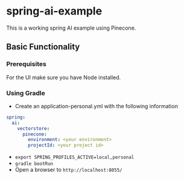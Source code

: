 # spring-ai-example

This is a working spring AI example using Pinecone.

## Basic Functionality

### Prerequisites

For the UI make sure you have Node installed.

### Using Gradle

* Create an application-personal.yml with the following information
```yaml
spring:
  ai:
    vectorstore:
      pinecone:
        environment: <your environment>
        projectId: <your project id>
```
* `export SPRING_PROFILES_ACTIVE=local,personal`
* `gradle bootRun`
* Open a browser to `http://localhost:8055/`